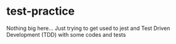 # test-practice

Nothing big here... Just trying to get used to jest and Test Driven Development (TDD) with some codes and tests
